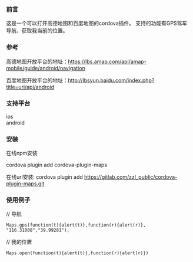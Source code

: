 ### 前言
这是一个可以打开高德地图和百度地图的cordova插件。
支持的功能有GPS驾车导航、获取我当前的位置。
### 参考
高德地图开放平台的地址：https://lbs.amap.com/api/amap-mobile/guide/android/navigation

百度地图开放平台的地址：http://lbsyun.baidu.com/index.php?title=uri/api/android

### 支持平台   
ios  
android

### 安装
在线npm安装  

   cordova plugin add  cordova-plugin-maps  
   
在线url安装:
cordova plugin add
https://gitlab.com/zzl_public/cordova-plugin-maps.git
   



### 使用例子

  // 导航
  
  
```
Maps.gps(function(t){alert(t)},function(r){alert(r)}, "116.31088","39.99281");
```

  
  // 我的位置
  

```
Maps.open(function(t){alert(t)},function(r){alert(r)})
```

  
 
 


   
